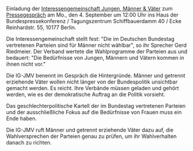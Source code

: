 Einladung der
[Interessengemeinschaft Jungen, Männer & Väter](http://www.xn--ig-jungen-mnner-vter-lzbg.de)
zum
[Pressegespräch](http://www.presseportal.de/pm/121966/3720809)
am Mo., den 4. September um 12:00 Uhr 
ins Haus der Bundespressekonferenz / Tagungszentrum 
Schiffbauerdamm 40 / Ecke Reinhardstr. 55, 10177 Berlin.

Die Interessengemeinschaft stellt fest: "Die im Deutschen Bundestag vertretenen Parteien sind für Männer nicht wählbar", so ihr Sprecher Gerd Riedmeier. Der Verband wertete die Wahlprogramme der Parteien aus und bedauert: "Die Bedürfnisse von Jungen, Männern und Vätern kommen in ihnen nicht vor."

Die IG-JMV benennt im Gespräch die Hintergründe. Männer und getrennt erziehende Väter wollen nicht länger von der Bundespolitik unsichtbar gemacht werden. Es reicht. Ihre Verbände müssen geladen und gehört werden, wie es der demokratische Auftrag an die Politik vorsieht.

Das geschlechterpolitische Kartell der im Bundestag vertretenen Parteien und der ausschließliche Fokus auf die Bedürfnisse von Frauen muss ein Ende haben.

Die IG-JMV ruft Männer und getrennt erziehende Väter dazu auf, die Wahlversprechen der Parteien genau zu prüfen, um ihr Wahlverhalten danach zu richten.

